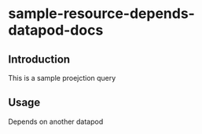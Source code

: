 # sample-resource-depends-datapod-docs

## Introduction

This is a sample proejction query

## Usage

Depends on another datapod
